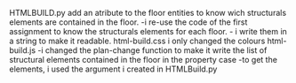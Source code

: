 HTMLBUILD.py
    add an atribute to the floor entities to know wich structurals elements are contained in the floor.
    -i re-use the code of the first assignment to know the structurals elements for each floor. 
    - i write them in a string to make it readable.
html-build.css
    i only changed the colours 
html-build.js 
    -i changed the plan-change function to make it write the list of structural elements contained in the floor in the property case
    -to get the elements, i used the argument i created in HTMLBuild.py 